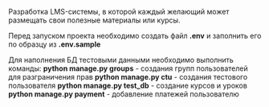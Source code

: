 Разработка LMS-системы, в которой каждый желающий может размещать свои полезные материалы или курсы.
 

Перед запуском проекта необходимо создать файл **.env** и заполнить его по образцу из **.env.sample**


Для наполнения БД тестовыми данными необходимо выполнить команды:
**python manage.py groups** - создания групп пользователей для разграничения прав
**python manage.py ctu** - создания тестового пользователя
**python manage.py test_db** - создание курсов и уроков
**python manage.py payment** - добавление платежей пользователю